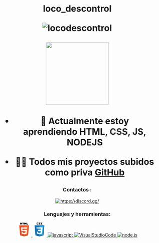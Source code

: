 <h1 align="center">loco_descontrol 


<p align="center"> <img src="https://komarev.com/ghpvc/?username=locodescontrol&label=Visitas%20al%20perfil&color=0e75b6&style=plastic" alt="locodescontrol" /> </p>



<img src="https://chrisdev.xyz/images/GatoSinFondoBlanco.png"  width="200" height="200">


- 🌱 Actualmente estoy aprendiendo **HTML, CSS, JS, NODEJS**

- 👨‍💻 Todos mis proyectos subidos como priva [GitHub](https://github.com/locodescontrol/)

<h3 align="center">Contactos :</h3>
<p align="center">
<a href="http://locodescontrol.xyz/Discord" target="blank"><img align="center" src="https://raw.githubusercontent.com/rahuldkjain/github-profile-readme-generator/master/src/images/icons/Social/discord.svg" alt="https://discord.gg/" height="35" width="45" /></a>
</p>
<h3 align="center">Lenguajes y herramientas:</h3>
<p align="center"> <a href="https://www.w3.org/html/" target="_blank" rel="noreferrer"> <img src="https://raw.githubusercontent.com/devicons/devicon/master/icons/html5/html5-original-wordmark.svg" alt="html5" width="45" height="45"/> </a>
<a href="https://www.w3schools.com/css/" target="_blank" rel="noreferrer"> <img src="https://raw.githubusercontent.com/devicons/devicon/master/icons/css3/css3-original-wordmark.svg" alt="css3" width="45" height="45"/> </a>  
<a href="https://developer.mozilla.org/en-US/docs/Web/JavaScript" target="_blank" rel="noreferrer"> <img src="https://images.icon-icons.com/2108/PNG/512/javascript_icon_130900.png" alt="javascript" width="40" height="40"/> </a> 
<a href="https://code.visualstudio.com/" target="_blank" rel="noreferrer"> <img src="https://upload.wikimedia.org/wikipedia/commons/9/9a/Visual_Studio_Code_1.35_icon.svg" alt="VisualStudioCode" width="40" height="40"/> </a>
<a href="https://nodejs.org/es" target="_blank" rel="noreferrer"> <img src="https://images.icon-icons.com/2415/PNG/512/nodejs_plain_logo_icon_146409.png" alt="node.js" width="40" height="40"/> </a>
</p>
